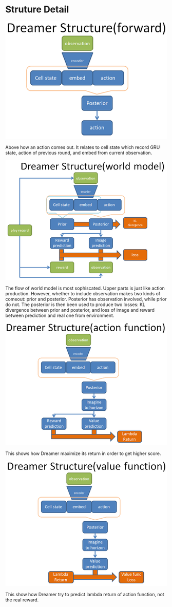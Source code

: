 # Struture Detail

![alt text](https://github.com/FinnWeng/Dreamer_Playground/blob/master/common/structure_forward.PNG "4to1")

Above how an action comes out. It relates to cell state which record GRU state, action of previous round, and embed from current observation.




![alt text](https://github.com/FinnWeng/Dreamer_Playground/blob/master/common/structure_world_model.PNG "4to1")

The flow of world model is most sophiscated. Upper parts is just like action production. However, whether to include observation makes two kinds of comeout: prior and posterior. Posterior has observation involved, while prior do not.
The posterior is then been used to produce two losses: KL divergence between prior and posterior, and loss of image and reward between prediction and real one from environment. 




![alt text](https://github.com/FinnWeng/Dreamer_Playground/blob/master/common/structure_action_function.PNG "4to1")

This shows how Dreamer maximize its return in order to get higher score.




![alt text](https://github.com/FinnWeng/Dreamer_Playground/blob/master/common/structure_value_function.PNG "4to1")

This show how Dreamer try to predict lambda return of action function, not the real reward.